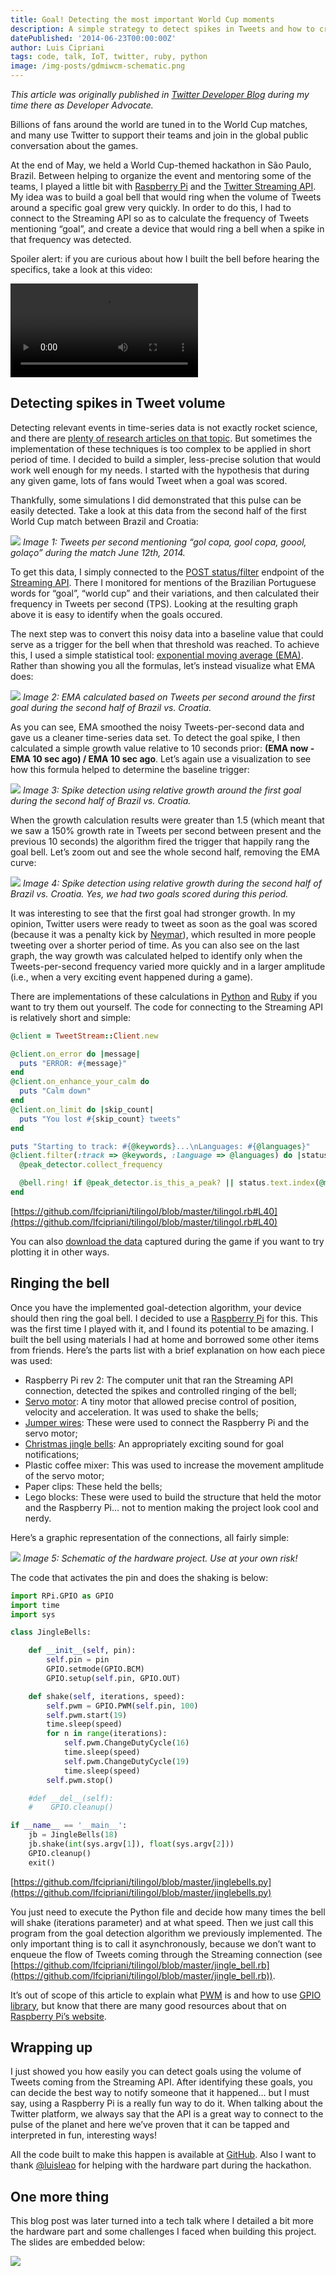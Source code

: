 ```yaml
---
title: Goal! Detecting the most important World Cup moments
description: A simple strategy to detect spikes in Tweets and how to create a bell that rings at each goal using Raspberry Pi.
datePublished: '2014-06-23T00:00:00Z'
author: Luis Cipriani
tags: code, talk, IoT, twitter, ruby, python
image: /img-posts/gdmiwcm-schematic.png
---
```


_This article was originally published in [Twitter Developer Blog](https://blog.twitter.com/developer/en_us/a/2014/goal-detecting-the-most-important-world-cup-moments.html) during my time there as Developer Advocate._

Billions of fans around the world are tuned in to the World Cup matches, and many use Twitter to support their teams and join in the global public conversation about the games.

At the end of May, we held a World Cup-themed hackathon in São Paulo, Brazil. Between helping to organize the event and mentoring some of the teams, I played a little bit with [Raspberry Pi](http://www.raspberrypi.org/) and the [Twitter Streaming API](https://dev.twitter.com/docs/api/streaming). My idea was to build a goal bell that would ring when the volume of Tweets around a specific goal grew very quickly. In order to do this, I had to connect to the Streaming API so as to calculate the frequency of Tweets mentioning “goal”, and create a device that would ring a bell when a spike in that frequency was detected.

Spoiler alert: if you are curious about how I built the bell before hearing the specifics, take a look at this video:

<div class="media">
<video controls loop playsinline preload="auto" class="media-asset">
    <source src="/img-posts/gdmiwcm-tilingol.m4v"
            type="video/mp4">
    <p>Your browser doesn't support HTML5 video. Here is
     a <a href="/img-posts/gdmiwcm-tilingol.m4v">link to the video</a> instead.</p>
</video>
</div>

## Detecting spikes in Tweet volume

Detecting relevant events in time-series data is not exactly rocket science, and there are [plenty of research articles on that topic](http://scholar.google.com.br/scholar?hl=en&q=event+detection+twitter&btnG=&as_sdt=1%2C5&as_sdtp=). But sometimes the implementation of these techniques is too complex to be applied in short period of time. I decided to build a simpler, less-precise solution that would work well enough for my needs. I started with the hypothesis that during any given game, lots of fans would Tweet when a goal was scored.

Thankfully, some simulations I did demonstrated that this pulse can be easily detected. Take a look at this data from the second half of the first World Cup match between Brazil and Croatia:

![](/img-posts/gdmiwcm-tps01.png)
_Image 1: Tweets per second mentioning “gol copa, gool copa, goool, golaço” during the match June 12th, 2014._

To get this data, I simply connected to the [POST status/filter](https://dev.twitter.com/docs/api/1.1/post/statuses/filter) endpoint of the [Streaming API](https://dev.twitter.com/docs/api/streaming). There I monitored for mentions of the Brazilian Portuguese words for “goal”, “world cup” and their variations, and then calculated their frequency in Tweets per second (TPS). Looking at the resulting graph above it is easy to identify when the goals occured.

The next step was to convert this noisy data into a baseline value that could serve as a trigger for the bell when that threshold was reached. To achieve this, I used a simple statistical tool: [exponential moving average (EMA)](http://en.wikipedia.org/wiki/Exponential_smoothing). Rather than showing you all the formulas, let’s instead visualize what EMA does:

![](/img-posts/gdmiwcm-tps02.png)
_Image 2: EMA calculated based on Tweets per second around the first goal during the second half of Brazil vs. Croatia._

As you can see, EMA smoothed the noisy Tweets-per-second data and gave us a cleaner time-series data set. To detect the goal spike, I then calculated a simple growth value relative to 10 seconds prior: **(EMA now - EMA 10 sec ago) / EMA 10 sec ago**. Let’s again use a visualization to see how this formula helped to determine the baseline trigger:

![](/img-posts/gdmiwcm-tps03.png)
_Image 3: Spike detection using relative growth around the first goal during the second half of Brazil vs. Croatia._

When the growth calculation results were greater than 1.5 (which meant that we saw a 150% growth rate in Tweets per second between present and the previous 10 seconds) the algorithm fired the trigger that happily rang the goal bell. Let’s zoom out and see the whole second half, removing the EMA curve:

![](/img-posts/gdmiwcm-tps04.png)
_Image 4: Spike detection using relative growth during the second half of Brazil vs. Croatia. Yes, we had two goals scored during this period._

It was interesting to see that the first goal had stronger growth. In my opinion, Twitter users were ready to tweet as soon as the goal was scored (because it was a penalty kick by [Neymar](https://twitter.com/neymarjr)), which resulted in more people tweeting over a shorter period of time. As you can also see on the last graph, the way growth was calculated helped to identify only when the Tweets-per-second frequency varied more quickly and in a larger amplitude (i.e., when a very exciting event happened during a game).

There are implementations of these calculations in [Python](https://github.com/lfcipriani/tilingol/blob/master/python/peak_detection.py) and [Ruby](https://github.com/lfcipriani/tilingol/blob/master/peak_detection.rb) if you want to try them out yourself. The code for connecting to the Streaming API is relatively short and simple:

```ruby
@client = TweetStream::Client.new

@client.on_error do |message|
  puts "ERROR: #{message}"
end
@client.on_enhance_your_calm do
  puts "Calm down"
end
@client.on_limit do |skip_count|
  puts "You lost #{skip_count} tweets"
end

puts "Starting to track: #{@keywords}...\nLanguages: #{@languages}"
@client.filter(:track => @keywords, :language => @languages) do |status|
  @peak_detector.collect_frequency

  @bell.ring! if @peak_detector.is_this_a_peak? || status.text.index(@magic_word)
end
```

[https://github.com/lfcipriani/tilingol/blob/master/tilingol.rb#L40](https://github.com/lfcipriani/tilingol/blob/master/tilingol.rb#L40)

You can also [download the data](https://github.com/lfcipriani/tilingol/blob/master/data/TweetsPerSecond_BrazilvsCroatia.csv) captured during the game if you want to try plotting it in other ways.

## Ringing the bell

Once you have the implemented goal-detection algorithm, your device should then ring the goal bell. I decided to use a [Raspberry Pi](http://www.raspberrypi.org/) for this. This was the first time I played with it, and I found its potential to be amazing. I built the bell using materials I had at home and borrowed some other items from friends. Here’s the parts list with a brief explanation on how each piece was used:

- Raspberry Pi rev 2: The computer unit that ran the Streaming API connection, detected the spikes and controlled ringing of the bell;
- [Servo motor](http://en.wikipedia.org/wiki/Servomotor): A tiny motor that allowed precise control of position, velocity and acceleration. It was used to shake the bells;
- [Jumper wires](http://en.wikipedia.org/wiki/Jump_wire): These were used to connect the Raspberry Pi and the servo motor;
- [Christmas jingle bells](https://www.google.com/search?q=jingle%20bells&gws_rd=ssl&tbm=isch): An appropriately exciting sound for goal notifications;
- Plastic coffee mixer: This was used to increase the movement amplitude of the servo motor;
- Paper clips: These held the bells;
- Lego blocks: These were used to build the structure that held the motor and the Raspberry Pi… not to mention making the project look cool and nerdy.

Here’s a graphic representation of the connections, all fairly simple:

![](/img-posts/gdmiwcm-schematic.png)
_Image 5: Schematic of the hardware project. Use at your own risk!_

The code that activates the pin and does the shaking is below:

```python
import RPi.GPIO as GPIO
import time
import sys

class JingleBells:

    def __init__(self, pin):
        self.pin = pin
        GPIO.setmode(GPIO.BCM)
        GPIO.setup(self.pin, GPIO.OUT)

    def shake(self, iterations, speed):
        self.pwm = GPIO.PWM(self.pin, 100)
        self.pwm.start(19)
        time.sleep(speed)
        for n in range(iterations):
            self.pwm.ChangeDutyCycle(16)
            time.sleep(speed)
            self.pwm.ChangeDutyCycle(19)
            time.sleep(speed)
        self.pwm.stop()

    #def __del__(self):
    #    GPIO.cleanup()

if __name__ == '__main__':
    jb = JingleBells(18)
    jb.shake(int(sys.argv[1]), float(sys.argv[2]))
    GPIO.cleanup()
    exit()
```

[https://github.com/lfcipriani/tilingol/blob/master/jinglebells.py](https://github.com/lfcipriani/tilingol/blob/master/jinglebells.py)

You just need to execute the Python file and decide how many times the bell will shake (iterations parameter) and at what speed. Then we just call this program from the goal detection algorithm we previously implemented. The only important thing is to call it asynchronously, because we don’t want to enqueue the flow of Tweets coming through the Streaming connection (see [https://github.com/lfcipriani/tilingol/blob/master/jingle_bell.rb](https://github.com/lfcipriani/tilingol/blob/master/jingle_bell.rb)).

It’s out of scope of this article to explain what [PWM](http://en.wikipedia.org/wiki/Pulse-width_modulation) is and how to use [GPIO library](https://pypi.python.org/pypi/RPi.GPIO), but know that there are many good resources about that on [Raspberry Pi’s website](http://www.raspberrypi.org/).

## Wrapping up

I just showed you how easily you can detect goals using the volume of Tweets coming from the Streaming API. After identifying these goals, you can decide the best way to notify someone that it happened… but I must say, using a Raspberry Pi is a really fun way to do it. When talking about the Twitter platform, we always say that the API is a great way to connect to the pulse of the planet and here we’ve proven that it can be tapped and interpreted in fun, interesting ways!

All the code built to make this happen is available at [GitHub](https://github.com/lfcipriani/tilingol). Also I want to thank [@luisleao](https://twitter.com/intent/user?screen_name=luisleao) for helping with the hardware part during the hackathon.

## One more thing

This blog post was later turned into a tech talk where I detailed a bit more the hardware part and some challenges I faced when building this project. The slides are embedded below:

[![](/img-posts/gdmiwcm-slides.jpg)](https://www.slideshare.net/lfcipriani/adventures-with-raspberry-pi-and-twitter-api 'Open Slideshare')
